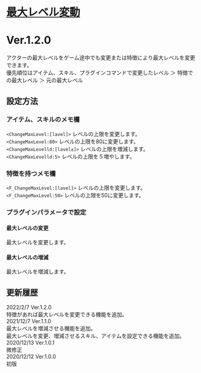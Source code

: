 # [最大レベル変動](https://raw.githubusercontent.com/nuun888/MZ/master/NUUN_ChangeMaxLevel.js)
# Ver.1.2.0

アクターの最大レベルをゲーム途中でも変更または特徴により最大レベルを変更できます。  
優先順位はアイテム、スキル、プラグインコマンドで変更したレベル ＞ 特徴での最大レベル ＞ 元の最大レベル  

## 設定方法
### アイテム、スキルのメモ欄  
`<ChangeMaxLevel:[lavel]>` レベルの上限を変更します。  
`<ChangeMaxLevel:80>` レベルの上限を80に変更します。  
`<ChangeMaxLevelld:[lavel±]>` レベルの上限を増減します。  
`<ChangeMaxLevelld:5>` レベルの上限を５増やします。  

### 特徴を持つメモ欄
`<F_ChangeMaxLevel:[lavel]>` レベルの上限を変更します。  
`<F_ChangeMaxLevel:50>` レベルの上限を50に変更します。  

### プラグインパラメータで設定
#### 最大レベルの変更
最大レベルを変更します。
#### 最大レベルの増減
最大レベルを増減します。

## 更新履歴
2022/2/7 Ver.1.2.0  
特徴があれば最大レベルを変更できる機能を追加。  
2021/12/7 Ver.1.1.0  
最大レベルを増減させる機能を追加。  
最大レベルを変更、増減させるスキル、アイテムを設定できる機能を追加。  
2020/12/13 Ver.1.0.1  
微修正  
2020/12/12 Ver.1.0.0  
初版  
